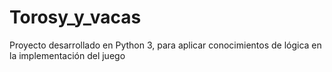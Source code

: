 # Torosy_y_vacas
Proyecto desarrollado en Python 3, para aplicar conocimientos de lógica en la implementación del juego
